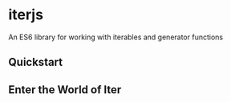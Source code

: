 # iterjs
An ES6 library for working with iterables and generator functions

## Quickstart



## Enter the World of Iter